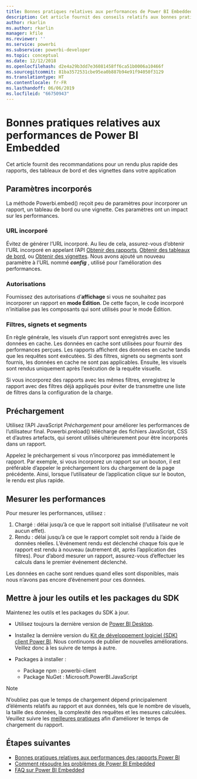 ```yaml
---
title: Bonnes pratiques relatives aux performances de Power BI Embedded
description: Cet article fournit des conseils relatifs aux bonnes pratiques de l’analytique incorporée
author: rkarlin
ms.author: rkarlin
manager: kfile
ms.reviewer: ''
ms.service: powerbi
ms.subservice: powerbi-developer
ms.topic: conceptual
ms.date: 12/12/2018
ms.openlocfilehash: d2e4a29b3dd7e36081458ff6ca51b0006a10466f
ms.sourcegitcommit: 81ba3572531cbe95ea0b887b94e91f94050f3129
ms.translationtype: HT
ms.contentlocale: fr-FR
ms.lasthandoff: 06/06/2019
ms.locfileid: "66750943"
---
```

# <a name="power-bi-embedded-performance-best-practices"></a>Bonnes pratiques relatives aux performances de Power BI Embedded

Cet article fournit des recommandations pour un rendu plus rapide des rapports, des tableaux de bord et des vignettes dans votre application

## <a name="embed-parameters"></a>Paramètres incorporés

La méthode Powerbi.embed() reçoit peu de paramètres pour incorporer un rapport, un tableau de bord ou une vignette. Ces paramètres ont un impact sur les performances.

### <a name="embed-url"></a>URL incorporé

Évitez de générer l’URL incorporé. Au lieu de cela, assurez-vous d’obtenir l’URL incorporé en appelant l’API [Obtenir des rapports](/rest/api/power-bi/reports/getreportsingroup), [Obtenir des tableaux de bord](/rest/api/power-bi/dashboards/getdashboardsingroup), ou [Obtenir des vignettes](/rest/api/power-bi/dashboards/gettilesingroup). Nous avons ajouté un nouveau paramètre à l’URL nommé **_config_** , utilisé pour l’amélioration des performances.

### <a name="permissions"></a>Autorisations

Fournissez des autorisations d’**affichage** si vous ne souhaitez pas incorporer un rapport en **mode Édition**. De cette façon, le code incorporé n’initialise pas les composants qui sont utilisés pour le mode Édition.

### <a name="filters-bookmarks-and-slicers"></a>Filtres, signets et segments

En règle générale, les visuels d’un rapport sont enregistrés avec les données en cache. Les données en cache sont utilisées pour fournir des performances perçues. Les rapports affichent des données en cache tandis que les requêtes sont exécutées. Si des filtres, signets ou segments sont fournis, les données en cache ne sont pas applicables. Ensuite, les visuels sont rendus uniquement après l’exécution de la requête visuelle.

Si vous incorporez des rapports avec les mêmes filtres, enregistrez le rapport avec des filtres déjà appliqués pour éviter de transmettre une liste de filtres dans la configuration de la charge.

## <a name="preload"></a>Préchargement

Utilisez l’API JavaScript *Préchargement* pour améliorer les performances de l’utilisateur final.
Powerbi.preload() télécharge des fichiers JavaScript, CSS et d’autres artefacts, qui seront utilisés ultérieurement pour être incorporés dans un rapport.

Appelez le préchargement si vous n’incorporez pas immédiatement le rapport. Par exemple, si vous incorporez un rapport sur un bouton, il est préférable d’appeler le préchargement lors du chargement de la page précédente. Ainsi, lorsque l’utilisateur de l’application clique sur le bouton, le rendu est plus rapide.

## <a name="measure-performance"></a>Mesurer les performances

Pour mesurer les performances, utilisez :

1. Chargé : délai jusqu’à ce que le rapport soit initialisé (l’utilisateur ne voit aucun effet).
2. Rendu : délai jusqu’à ce que le rapport complet soit rendu à l’aide de données réelles. L’événement rendu est déclenché chaque fois que le rapport est rendu à nouveau (autrement dit, après l’application des filtres). Pour d’abord mesurer un rapport, assurez-vous d’effectuer les calculs dans le premier événement déclenché.

Les données en cache sont rendues quand elles sont disponibles, mais nous n’avons pas encore d’événement pour ces données.

## <a name="update-tools-and-sdk-packages"></a>Mettre à jour les outils et les packages du SDK

Maintenez les outils et les packages du SDK à jour.

* Utilisez toujours la dernière version de [Power BI Desktop](https://powerbi.microsoft.com/desktop/).

* Installez la dernière version du [Kit de développement logiciel (SDK) client Power BI](https://github.com/Microsoft/PowerBI-JavaScript). Nous continuons de publier de nouvelles améliorations. Veillez donc à les suivre de temps à autre.

* Packages à installer :
    * Package npm : powerbi-client
    * Package NuGet : Microsoft.PowerBI.JavaScript

> [!Note]
> N’oubliez pas que le temps de chargement dépend principalement d’éléments relatifs au rapport et aux données, tels que le nombre de visuels, la taille des données, la complexité des requêtes et les mesures calculées. Veuillez suivre les [meilleures pratiques](../power-bi-reports-performance.md) afin d’améliorer le temps de chargement du rapport.

## <a name="next-steps"></a>Étapes suivantes

* [Bonnes pratiques relatives aux performances des rapports Power BI](../power-bi-reports-performance.md)
* [Comment résoudre les problèmes de Power BI Embedded](embedded-troubleshoot.md)
* [FAQ sur Power BI Embedded](embedded-faq.md)
